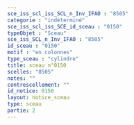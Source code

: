 ```yaml
---
sce_iss_scl_iss_SCL_n_Inv_IFAO : "8505"
categorie : "indéterminé"
sce_iss_scl_iss_SCE_id_sceau : "0150"
typeObjet : "Sceau"
sce_iss_SCL_n_Inv_IFAO : "8505"
id_sceau : "0150"
motif : "en colonnes"
type_sceau : "cylindre"
title: sceau n°0150
scelles: "8505"
notes: ""
contrescellement: ""
id_notice: 0150
layout: notice_sceau
type: sceau
partie: 2
---
```


